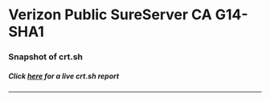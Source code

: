 # Verizon Public SureServer CA G14-SHA1
### Snapshot of crt.sh
##### Click [here](https://crt.sh/?q=E378E439736C196B472942FE7FBFA1E178CC7B8AF0C1C86AB688E2D039782432) for a live crt.sh report

---
